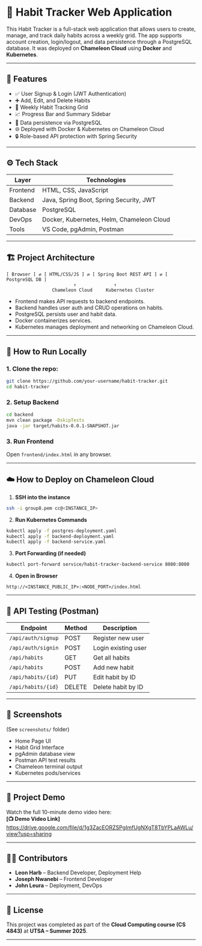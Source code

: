 # 🧠 Habit Tracker Web Application

This Habit Tracker is a full-stack web application that allows users to create, manage, and track daily habits across a weekly grid. The app supports account creation, login/logout, and data persistence through a PostgreSQL database. It was deployed on **Chameleon Cloud** using **Docker** and **Kubernetes**.

---

## 📌 Features

- ✅ User Signup & Login (JWT Authentication)
- ➕ Add, Edit, and Delete Habits
- 📅 Weekly Habit Tracking Grid
- 📈 Progress Bar and Summary Sidebar
- 💾 Data persistence via PostgreSQL
- 🌐 Deployed with Docker & Kubernetes on Chameleon Cloud
- 🔒 Role-based API protection with Spring Security

---

## ⚙️ Tech Stack

| Layer        | Technologies                                   |
|--------------|------------------------------------------------|
| Frontend     | HTML, CSS, JavaScript                          |
| Backend      | Java, Spring Boot, Spring Security, JWT        |
| Database     | PostgreSQL                                     |
| DevOps       | Docker, Kubernetes, Helm, Chameleon Cloud      |
| Tools        | VS Code, pgAdmin, Postman                      |

---

## 🏗️ Project Architecture

```
[ Browser ] ⇄ [ HTML/CSS/JS ] ⇄ [ Spring Boot REST API ] ⇄ [ PostgreSQL DB ]
                         ↑              ↑
                 Chameleon Cloud     Kubernetes Cluster
```

- Frontend makes API requests to backend endpoints.
- Backend handles user auth and CRUD operations on habits.
- PostgreSQL persists user and habit data.
- Docker containerizes services.
- Kubernetes manages deployment and networking on Chameleon Cloud.

---

## 🚀 How to Run Locally

### 1. Clone the repo:
```bash
git clone https://github.com/your-username/habit-tracker.git
cd habit-tracker
```

### 2. Setup Backend

```bash
cd backend
mvn clean package -DskipTests
java -jar target/habits-0.0.1-SNAPSHOT.jar
```

### 3. Run Frontend

Open `frontend/index.html` in any browser.

---

## ☁️ How to Deploy on Chameleon Cloud

1. **SSH into the instance**
```bash
ssh -i group8.pem cc@<INSTANCE_IP>
```

2. **Run Kubernetes Commands**
```bash
kubectl apply -f postgres-deployment.yaml
kubectl apply -f backend-deployment.yaml
kubectl apply -f backend-service.yaml
```

3. **Port Forwarding (if needed)**
```bash
kubectl port-forward service/habit-tracker-backend-service 8080:8080
```

4. **Open in Browser**
```
http://<INSTANCE_PUBLIC_IP>:<NODE_PORT>/index.html
```

---

## 🧪 API Testing (Postman)

| Endpoint                | Method | Description               |
|-------------------------|--------|---------------------------|
| `/api/auth/signup`      | POST   | Register new user         |
| `/api/auth/signin`      | POST   | Login existing user       |
| `/api/habits`           | GET    | Get all habits            |
| `/api/habits`           | POST   | Add new habit             |
| `/api/habits/{id}`      | PUT    | Edit habit by ID          |
| `/api/habits/{id}`      | DELETE | Delete habit by ID        |

---

## 📸 Screenshots

(See `screenshots/` folder)

- Home Page UI
- Habit Grid Interface
- pgAdmin database view
- Postman API test results
- Chameleon terminal output
- Kubernetes pods/services

---

## 🎥 Project Demo

Watch the full 10-minute demo video here:  
**[📺 Demo Video Link]** https://drive.google.com/file/d/1g3ZacEORZSPgImfUgNXgT8TbYPLaAWLu/view?usp=sharing

---

## 👨‍💻 Contributors

- **Leon Harb** – Backend Developer, Deployment Help  
- **Joseph Nwanebi** – Frontend Developer
- **John Leura** – Deployment, DevOps
---

## 📄 License

This project was completed as part of the **Cloud Computing course (CS 4843)** at **UTSA – Summer 2025**.

---